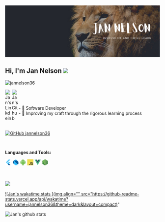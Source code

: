 ![Header](https://github.com/jannelson36/jannelson36/blob/main/jannelson.png)

## Hi, I'm Jan Nelson <img src="https://raw.githubusercontent.com/aemmadi/aemmadi/master/wave.gif" width="30px">

<p align="left"> <img src="https://komarev.com/ghpvc/?username=jannelson36&label=Views&color=blue&style=plastic" alt="jannelson36" /> </p>

<a href="https://www.linkedin.com/in/jan-nelson-85133517b/">
  <img align="left" alt="Jan's Linkdein" width="22px" src="https://cdn.jsdelivr.net/npm/simple-icons@v3/icons/linkedin.svg" />
</a>
<a href="https://github.com/jannelson36">
  <img align="left" alt="Jan's Github" width="22px" src="https://cdn.jsdelivr.net/npm/simple-icons@v3/icons/github.svg" />
</a>
</br>
</br>
</br>
- 🔭 Software Developer </br>
- 🌱 Improving my craft through the rigorous learning process

</br>
</br>
</br>

[![GitHub jannelson36](https://img.shields.io/github/followers/jannelson36?label=follow&style=social)](https://github.com/jannelson36)

</br>

**Languages and Tools:**  

<code><img height="20" src="https://raw.githubusercontent.com/github/explore/80688e429a7d4ef2fca1e82350fe8e3517d3494d/topics/flutter/flutter.png"></code>
<code><img height="20" src="https://raw.githubusercontent.com/github/explore/80688e429a7d4ef2fca1e82350fe8e3517d3494d/topics/dart/dart.png"></code>
<code><img height="20" src="https://raw.githubusercontent.com/github/explore/80688e429a7d4ef2fca1e82350fe8e3517d3494d/topics/android/android.png"></code>
<code><img height="20" src="https://raw.githubusercontent.com/github/explore/80688e429a7d4ef2fca1e82350fe8e3517d3494d/topics/javascript/javascript.png"></code>
<code><img height="20" src="https://raw.githubusercontent.com/github/explore/80688e429a7d4ef2fca1e82350fe8e3517d3494d/topics/vue/vue.png"></code>
<code><img height="20" src="https://raw.githubusercontent.com/github/explore/80688e429a7d4ef2fca1e82350fe8e3517d3494d/topics/nodejs/nodejs.png"></code>    

</br>
</br>


<img src="https://github-readme-stats.vercel.app/api/top-langs/?username=jannelson36&count_private=true&theme=tokyonight&line_height=52">
  <!--START_SECTION:waka-->


<!--END_SECTION:waka-->
[![Jan's wakatime stats ](img align="" src="https://github-readme-stats.vercel.app/api/wakatime?username=jannelson36&theme=dark&layout=compact)](https://github.com/jannelson36/github-readme-stats)"

 <img align="center" src="https://github-readme-stats.vercel.app/api?username=jannelson36&show_icons=true&theme=dark&line_height=27" alt="Jan's github stats"/>
</a>



